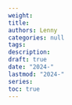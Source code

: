 ```yaml
---
weight: 
title: 
authors: Lenny
categories: null
tags: 
description: 
draft: true
date: "2024-"
lastmod: "2024-"
series:
toc: true
---
```



<!--more-->


